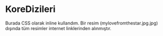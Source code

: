 # KoreDizileri
Burada CSS olarak inline kullandım. 
Bir resim (mylovefromthestar.jpg.jpg) dışında tüm resimler internet linklerinden alınmıştır.
